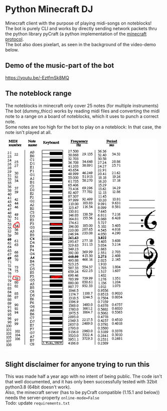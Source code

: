 # Python Minecraft DJ
 Minecraft client with the purpose of playing midi-songs on noteblocks! \
 The bot is purely CLI and works by directly sending network packets thru the python library pyCraft (a python implementation of the [minecraft protocol](https://wiki.vg/Protocol). \
 The bot also does pixelart, as seen in the background of the video-demo below.

## Demo of the music-part of the bot
https://youtu.be/-EztfmSk8MQ

## The noteblock range
The noteblocks in minecraft only cover 25 notes (for multiple instruments)
The bot (dummy_thicc) works by reading midi files and converting the midi note to a range on a board of noteblocks, which it uses to punch a correct note. \
Some notes are too high for the bot to play on a noteblock: In that case, the note isn't played at all.

![piano_range](https://github.com/ThomasSelvig/Python-Minecraft-DJ/blob/master/pianorange.png)

## Slight disclaimer for anyone trying to run this
This was made half a year ago with no intent of being public. The code isn't that well documented, and it has only been successfully tested with 32bit python3.8 (64bit doesn't work). \
Also, the minecraft server (has to be pyCraft compatible (1.15.1 and below)) needs the server-property `online-mode=False` \
Todo: update `requirements.txt`
